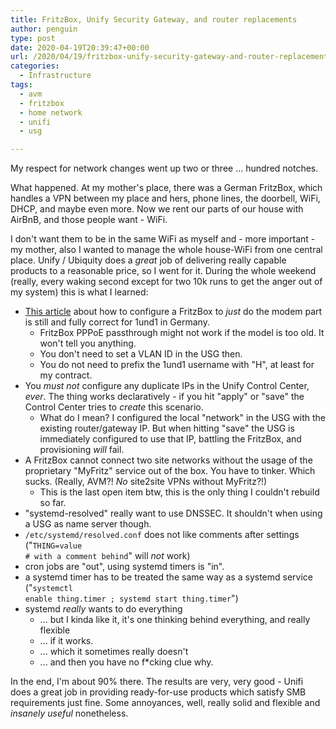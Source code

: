 ```yaml
---
title: FritzBox, Unify Security Gateway, and router replacements
author: penguin
type: post
date: 2020-04-19T20:39:47+00:00
url: /2020/04/19/fritzbox-unify-security-gateway-and-router-replacements/
categories:
  - Infrastructure
tags:
  - avm
  - fritzbox
  - home network
  - unifi
  - usg

---
```

My respect for network changes went up two or three ... hundred notches.

What happened. At my mother's place, there was a German FritzBox, which handles a VPN between my place and hers, phone lines, the doorbell, WiFi, DHCP, and maybe even more. Now we rent our parts of our house with AirBnB, and those people want - WiFi.

I don't want them to be in the same WiFi as myself and - more important - my mother, also I wanted to manage the whole house-WiFi from one central place. Unify / Ubiquity does a _great_ job of delivering really capable products to a reasonable price, so I went for it. During the whole weekend (really, every waking second except for two 10k runs to get the anger out of my system) this is what I learned:

  * [This article][1] about how to configure a FritzBox to _just_ do the modem part is still and fully correct for 1und1 in Germany. 
      * FritzBox PPPoE passthrough might not work if the model is too old. It won't tell you anything.
      * You don't need to set a VLAN ID in the USG then.
      * You do not need to prefix the 1und1 username with "H", at least for my contract.
  * You _must not_ configure any duplicate IPs in the Unify Control Center, _ever_. The thing works declaratively - if you hit "apply" or "save" the Control Center tries to _create_ this scenario. 
      * What do I mean? I configured the local "network" in the USG with the existing router/gateway IP. But when hitting "save" the USG is immediately configured to use that IP, battling the FritzBox, and provisioning _will_ fail.
  * A FritzBox cannot connect two site networks without the usage of the proprietary "MyFritz" service out of the box. You have to tinker. Which sucks. (Really, AVM?! _No_ site2site VPNs without MyFritz?!) 
      * This is the last open item btw, this is the only thing I couldn't rebuild so far.
  * "systemd-resolved" really want to use DNSSEC. It shouldn't when using a USG as name server though.
  * <code class="EnlighterJSRAW" data-enlighter-language="generic">/etc/systemd/resolved.conf</code> does not like comments after settings ("<code class="EnlighterJSRAW" data-enlighter-language="generic">THING=value # with a comment behind</code>" will _not_ work)
  * cron jobs are "out", using systemd timers is "in".
  * a systemd timer has to be treated the same way as a systemd service ("<code class="EnlighterJSRAW" data-enlighter-language="generic">systemctl enable thing.timer ; systemd start thing.timer</code>")
  * systemd _really_ wants to do everything 
      * ... but I kinda like it, it's one thinking behind everything, and really flexible
      * ... if it works.
      * ... which it sometimes really doesn't
      * ... and then you have no f*cking clue why.

In the end, I'm about 90% there. The results are very, very good - Unifi does a great job in providing ready-for-use products which satisfy SMB requirements just fine. Some annoyances, well, really solid and flexible and _insanely useful_ nonetheless.

 [1]: https://deer-it.de/fritzbox-7412-modem-bridge-mode-pppoe-passthrough/